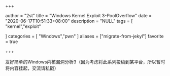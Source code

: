 

+++

  author = "2st"
  title = "Windows Kernel Exploit 3-PoolOverflow"
  date = "2020-06-17T10:51:33+08:00"
  description = "NULL"
  tags = [
      "kernel","exploit"

]
categories = [
    "Windows","pwn"
]
aliases = ["migrate-from-jekyl"]
favorite = true

+++

友好简单的Windows内核漏洞分析3（因为考虑将此系列投稿到某平台，所以暂时将内容挂起，交流请私戳）

<!--more-->
